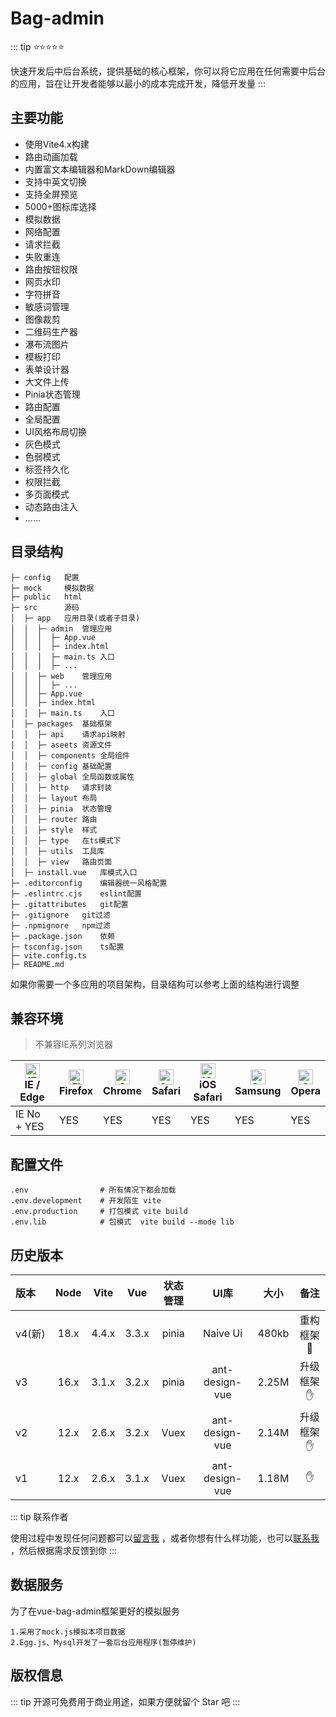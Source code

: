 # Bag-admin

::: tip ⭐⭐⭐⭐⭐

快速开发后中后台系统，提供基础的核心框架，你可以将它应用在任何需要中后台的应用，旨在让开发者能够以最小的成本完成开发，降低开发量
:::

## 主要功能

- 使用Vite4.x构建
- 路由动画加载
- 内置富文本编辑器和MarkDown编辑器
- 支持中英文切换
- 支持全屏预览
- 5000+图标库选择
- 模拟数据
- 网络配置
- 请求拦截
- 失败重连
- 路由按钮权限
- 网页水印
- 字符拼音
- 敏感词管理
- 图像裁剪
- 二维码生产器
- 瀑布流图片
- 模板打印
- 表单设计器
- 大文件上传
- Pinia状态管理
- 路由配置
- 全局配置
- UI风格布局切换
- 灰色模式
- 色弱模式
- 标签持久化
- 权限拦截
- 多页面模式
- 动态路由注入
- ......

## 目录结构

```
├─ config   配置
├─ mock     模拟数据
├─ public   html
├─ src      源码
│  ├─ app   应用目录(或者子目录)
│  │  ├─ admin  管理应用
│  │  │  ├─ App.vue
│  │  │  ├─ index.html
│  │  │  ├─ main.ts 入口
│  │  │  ├─ ...
│  │  ├─ web    管理应用
│  │  │  ├─ ...
│  │  ├─ App.vue
│  │  ├─ index.html
│  │  ├─ main.ts    入口
│  ├─ packages  基础框架
│  │  ├─ api    请求api映射
│  │  ├─ aseets 资源文件
│  │  ├─ components 全局组件
│  │  ├─ config 基础配置
│  │  ├─ global 全局函数或属性
│  │  ├─ http   请求封装
│  │  ├─ layout 布局
│  │  ├─ pinia  状态管理
│  │  ├─ router 路由
│  │  ├─ style  样式
│  │  ├─ type   在ts模式下
│  │  ├─ utils  工具库
│  │  ├─ view   路由页面
│  ├─ install.vue   库模式入口
├─ .editorconfig    编辑器统一风格配置
├─ .eslintrc.cjs    eslint配置
├─ .gitattributes   git配置
├─ .gitignore   git过滤
├─ .npmignore   npm过滤
├─ .package.json    依赖
├─ tsconfig.json    ts配置
├─ vite.config.ts   
├─ README.md
```

如果你需要一个多应用的项目架构，目录结构可以参考上面的结构进行调整

## 兼容环境

> 不兼容IE系列浏览器

| [<img src="https://raw.githubusercontent.com/alrra/browser-logos/master/src/edge/edge_48x48.png" alt="IE / Edge" width="24px" height="24px" />](http://godban.github.io/browsers-support-badges/)<br/>IE / Edge | [<img src="https://raw.githubusercontent.com/alrra/browser-logos/master/src/firefox/firefox_48x48.png" alt="Firefox" width="24px" height="24px" />](http://godban.github.io/browsers-support-badges/)<br/>Firefox | [<img src="https://raw.githubusercontent.com/alrra/browser-logos/master/src/chrome/chrome_48x48.png" alt="Chrome" width="24px" height="24px" />](http://godban.github.io/browsers-support-badges/)<br/>Chrome | [<img src="https://raw.githubusercontent.com/alrra/browser-logos/master/src/safari/safari_48x48.png" alt="Safari" width="24px" height="24px" />](http://godban.github.io/browsers-support-badges/)<br/>Safari | [<img src="https://raw.githubusercontent.com/alrra/browser-logos/master/src/safari-ios/safari-ios_48x48.png" alt="iOS Safari" width="24px" height="24px" />](http://godban.github.io/browsers-support-badges/)<br/>iOS Safari | [<img src="https://raw.githubusercontent.com/alrra/browser-logos/master/src/samsung-internet/samsung-internet_48x48.png" alt="Samsung" width="24px" height="24px" />](http://godban.github.io/browsers-support-badges/)<br/>Samsung | [<img src="https://raw.githubusercontent.com/alrra/browser-logos/master/src/opera/opera_48x48.png" alt="Opera" width="24px" height="24px" />](http://godban.github.io/browsers-support-badges/)<br/>Opera |
|-----------------------------------------------------------------------------------------------------------------------------------------------------------------------------------------------------------------|-------------------------------------------------------------------------------------------------------------------------------------------------------------------------------------------------------------------|---------------------------------------------------------------------------------------------------------------------------------------------------------------------------------------------------------------|---------------------------------------------------------------------------------------------------------------------------------------------------------------------------------------------------------------|-------------------------------------------------------------------------------------------------------------------------------------------------------------------------------------------------------------------------------|-------------------------------------------------------------------------------------------------------------------------------------------------------------------------------------------------------------------------------------|-----------------------------------------------------------------------------------------------------------------------------------------------------------------------------------------------------------|
| IE No + YES                                                                                                                                                                                                     | YES                                                                                                                                                                                                               | YES                                                                                                                                                                                                           | YES                                                                                                                                                                                                           | YES                                                                                                                                                                                                                           | YES                                                                                                                                                                                                                                 | YES                                                                                                                                                                                                       |

## 配置文件

```shell
.env                # 所有情况下都会加载
.env.development    # 开发陌生 vite
.env.production     # 打包模式 vite build
.env.lib            # 包模式  vite build --mode lib 
```

## 历史版本

| 版本    | Node | Vite  |  Vue  | 状态管理  |      UI库       |  大小   |  备注  |
|:------|:----:|:-----:|:-----:|:-----:|:--------------:|:-----:|:----:|
| v4(新) | 18.x | 4.4.x | 3.3.x | pinia |    Naive Ui    | 480kb | 重构框架:100: |
| v3    | 16.x | 3.1.x | 3.2.x | pinia | ant-design-vue | 2.25M | 升级框架✋ |
| v2    | 12.x | 2.6.x | 3.2.x | Vuex  | ant-design-vue | 2.14M | 升级框架✋ |
| v1    | 12.x | 2.6.x | 3.1.x | Vuex  | ant-design-vue | 1.18M |    ✋  |

::: tip 联系作者

使用过程中发现任何问题都可以[留言我](tencent://message/?uin=470193837)
，或者你想有什么样功能，也可以[联系我](tencent://message/?uin=470193837)
，然后根据需求反馈到你
:::

## 数据服务

为了在vue-bag-admin框架更好的模拟服务

```
1.采用了mock.js模拟本项目数据
2.Egg.js、Mysql开发了一套后台应用程序(暂停维护)
```

## 版权信息

::: tip
开源可免费用于商业用途，如果方便就留个 Star 吧
:::
